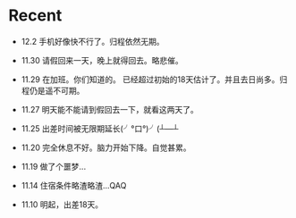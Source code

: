 Recent
======

- 12.2 手机好像快不行了。归程依然无期。

- 11.30 请假回来一天，晚上就得回去。略悲催。

- 11.29 在加班。你们知道的。
已经超过初始的18天估计了。并且去日尚多。归程仍是遥不可期。

- 11.27 明天能不能请到假回去一下，就看这两天了。

- 11.25 出差时间被无限期延长(╯°口°)╯(┴—┴

- 11.20 完全休息不好。脑力开始下降。自觉甚累。

- 11.19 做了个噩梦...

- 11.14 住宿条件略渣略渣...QAQ

- 11.10 明起，出差18天。
